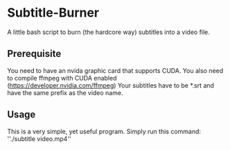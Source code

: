# Subtitle-Burner
A little bash script to burn (the hardcore way) subtitles into a video file.
## Prerequisite
You need to have an nvida graphic card that supports CUDA. You also need to compile ffmpeg with CUDA enabled (https://developer.nvidia.com/ffmpeg)
Your subtitles have to be *.srt and have the same prefix as the video name. 
## Usage
This is a very simple, yet useful program. Simply run this command:
''./subtitle video.mp4''
